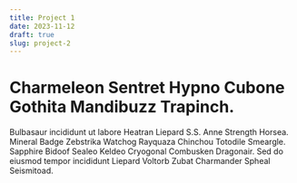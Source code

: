 ```yaml
---
title: Project 1
date: 2023-11-12
draft: true
slug: project-2
---
```


# Charmeleon Sentret Hypno Cubone Gothita Mandibuzz Trapinch.

Bulbasaur incididunt ut labore Heatran Liepard S.S. Anne Strength Horsea. Mineral Badge Zebstrika Watchog Rayquaza Chinchou Totodile Smeargle. Sapphire Bidoof Sealeo Keldeo Cryogonal Combusken Dragonair. Sed do eiusmod tempor incididunt Liepard Voltorb Zubat Charmander Spheal Seismitoad.
